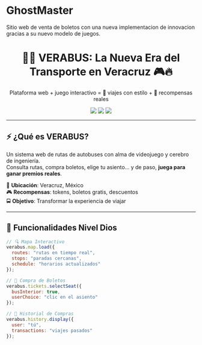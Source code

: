 # GhostMaster
Sitio web de venta de boletos con una nueva implementacion de innovacion gracias a su nuevo modelo de juegos.
<h1 align="center">🚌💥 VERABUS: La Nueva Era del Transporte en Veracruz 🎮🔥</h1>

<p align="center">
  Plataforma web + juego interactivo = 🚀 viajes con estilo + 🎁 recompensas reales
</p>

<p align="center">
  <img src="https://img.shields.io/badge/status-en%20desarrollo-yellow?style=for-the-badge" />
  <img src="https://img.shields.io/badge/made%20with-%E2%9D%A4-red?style=for-the-badge" />
  <img src="https://img.shields.io/badge/Veracruz-orgullo%20mexicano-green?style=for-the-badge" />
</p>

---

## ⚡️ ¿Qué es VERABUS?

Un sistema web de rutas de autobuses con alma de videojuego y cerebro de ingeniería.  
Consulta rutas, compra boletos, elige tu asiento… y de paso, **juega para ganar premios reales**.

📍 **Ubicación**: Veracruz, México  
🎮 **Recompensas**: tokens, boletos gratis, descuentos  
🚍 **Objetivo**: Transformar la experiencia de viajar

---

## 🧨 Funcionalidades Nivel Dios

```js
// 🔍 Mapa Interactivo
verabus.map.load({
  routes: "rutas en tiempo real",
  stops: "paradas cercanas",
  schedule: "horarios actualizados"
});

// 🎫 Compra de Boletos
verabus.tickets.selectSeat({
  busInterior: true,
  userChoice: "clic en el asiento"
});

// 🧾 Historial de Compras
verabus.history.display({
  user: "tú",
  transactions: "viajes pasados"
});

